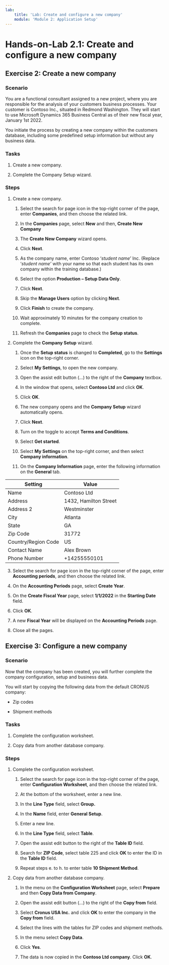 ```yaml
---
lab:
    title: 'Lab: Create and configure a new company'
    module: 'Module 2: Application Setup'
---
```


Hands-on-Lab 2.1: Create and configure a new company
====================================================

Exercise 2: Create a new company
--------------------------------

### Scenario

You are a functional consultant assigned to a new project, where you are
responsible for the analysis of your customers business processes. Your customer
is Contoso Inc., situated in Redmond Washington. They will start to use
Microsoft Dynamics 365 Business Central as of their new fiscal year, January 1st
2022.

You initiate the process by creating a new company within the customers
database, including some predefined setup information but without any business
data.

### Tasks

1.  Create a new company.

2.  Complete the Company Setup wizard.

### Steps

1.  Create a new company.

    1.  Select the search for page icon in the top-right corner of the page,
        enter **Companies**, and then choose the related link.

    2.  In the **Companies** page, select **New** and then, **Create New
        Company**

    3.  The **Create New Company** wizard opens.

    4.  Click **Next**.

    5.  As the company name, enter Contoso ‘*student name*’ Inc. (Replace
        ‘*student name’* with your name so that each student has its own company
        within the training database.)

    6.  Select the option **Production – Setup Data Only**.

    7.  Click **Next**.

    8.  Skip the **Manage Users** option by clicking **Next**.

    9.  Click **Finish** to create the company.

    10. Wait approximately 10 minutes for the company creation to complete.

    11. Refresh the **Companies** page to check the **Setup status**.

2.  Complete the **Company Setup** wizard.

    1.  Once the **Setup status** is changed to **Completed**, go to the
        **Settings** icon on the top-right corner.

    2.  Select **My Settings**, to open the new company.

    3.  Open the assist edit button (…) to the right of the **Company** textbox.

    4.  In the window that opens, select **Contoso Ltd** and click **OK**.

    5.  Click **OK**.

    6.  The new company opens and the **Company Setup** wizard automatically
        opens.

    7.  Click **Next**.

    8.  Turn on the toggle to accept **Terms and Conditions**.

    9.  Select **Get started**.

    10. Select **My Settings** on the top-right corner, and then select
        **Company information**.

    11. On the **Company Information** page, enter the following information on
        the **General** tab.

| Setting             | Value                 |
|---------------------|-----------------------|
| Name                | Contoso Ltd           |
| Address             | 1432, Hamilton Street |
| Address 2           | Westminster           |
| City                | Atlanta               |
| State               | GA                    |
| Zip Code            | 31772                 |
| Country/Region Code | US                    |
| Contact Name        | Alex Brown            |
| Phone Number        | \+14255550101         |

3.  Select the search for page icon in the top-right corner of the page, enter
    **Accounting periods**, and then choose the related link.

4.  On the **Accounting Periods** page, select **Create Year**.

5.  On the **Create Fiscal Year** page, select **1/1/2022** in the **Starting
    Date** field.

6.  Click **OK**.

7.  A new **Fiscal Year** will be displayed on the **Accounting Periods** page.

8.  Close all the pages.

Exercise 3: Configure a new company
-----------------------------------

### Scenario

Now that the company has been created, you will further complete the company
configuration, setup and business data.

You will start by copying the following data from the default CRONUS company:

-   Zip codes

-   Shipment methods

### Tasks

1.  Complete the configuration worksheet.

2.  Copy data from another database company.

### Steps

1.  Complete the configuration worksheet.

    1.  Select the search for page icon in the top-right corner of the page,
        enter **Configuration Worksheet**, and then choose the related link.

    2.  At the bottom of the worksheet, enter a new line.

    3.  In the **Line Type** field, select **Group.**

    4.  In the **Name** field, enter **General Setup**.

    5.  Enter a new line.

    6.  In the **Line Type** field, select **Table**.

    7.  Open the assist edit button to the right of the **Table ID** field.

    8.  Search for **ZIP Code**, select table 225 and click **OK** to enter the
        ID in the **Table ID** field.

    9.  Repeat steps e. to h. to enter table **10 Shipment Method**.

2.  Copy data from another database company.

    1.  In the menu on the **Configuration Worksheet** page, select **Prepare**
        and then **Copy Data from Company**.

    2.  Open the assist edit button (…) to the right of the **Copy from** field.

    3.  Select **Cronus USA Inc.** and click **OK** to enter the company in the
        **Copy from** field.

    4.  Select the lines with the tables for ZIP codes and shipment methods.

    5.  In the menu select **Copy Data**.

    6.  Click **Yes**.

    7.  The data is now copied in the **Contoso Ltd company**. Click **OK**.
